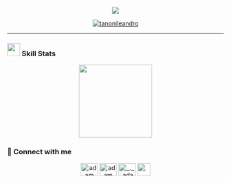 <p align="center" display="flex">
	<a href="https://github.com/tanonileandro" justify-content="center" align-items="center">
		<img src="https://readme-typing-svg.herokuapp.com?lines=Hi,+I'm+Tanoni+Leandro;Programming+Technical+Student;Developer+Freelancer;Always%20learning%20new%20things&center=true&width=380&height=55">
	</a>
</p>
<p align="center">
	<a href="https://github.com/tanonileandro">
		<img src="https://komarev.com/ghpvc/?username=tanonileandro&label=Profile%20views&color=0e75b6&style=flat" alt="tanonileandro" />
	</a>
</p>
<hr>

### <a href="https://github.com/tanonileandro"><img src="https://www.blumbergdigital.com/wp-content/uploads/2020/10/stats-graphic-statistics-business-512.png" width="30"></a> Skill Stats
<p align="center">
<a href="https://github.com/tanonileandro">
  <img height="170em" src="https://github-readme-stats-eight-theta.vercel.app/api/top-langs/?username=tanonileandro&layout=compact&langs_count=8&theme=dark"/>
</a>
</p>

### 🤝 Connect with me
<p align="center">
  <a href="https://www.linkedin.com/in/leandro-tanoni/" target="blank"><img align="center"
      src="https://raw.githubusercontent.com/rahuldkjain/github-profile-readme-generator/master/src/images/icons/Social/linked-in-alt.svg"
      alt="adam pithewan" height="30" width="40" /></a>
  <a href="https://www.facebook.com/leandro.tanoni.5" target="blank"><img align="center"
      src="https://raw.githubusercontent.com/rahuldkjain/github-profile-readme-generator/master/src/images/icons/Social/facebook.svg"
      alt="adam pithen wala" height="30" width="40" /></a>
  <a href="https://www.instagram.com/tanonileandro/" target="blank"><img align="center"
      src="https://raw.githubusercontent.com/rahuldkjain/github-profile-readme-generator/master/src/images/icons/Social/instagram.svg"
      alt="_._.adam._" height="30" width="40" /></a>
  <a href = "mailto: tanoni44@gmail.com"><img align="center" src="https://seeklogo.com/images/G/gmail-new-2020-logo-32DBE11BB4-seeklogo.com.png" height="30" width="30" /></a>
</p>
